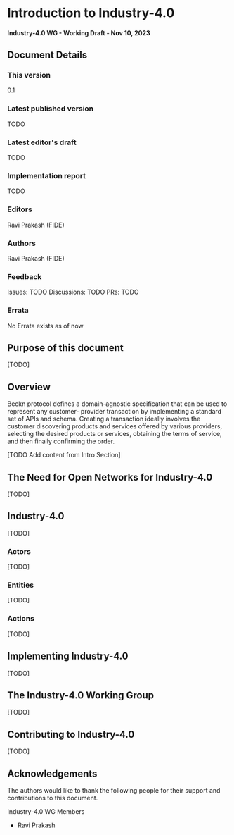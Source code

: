 # Introduction to Industry-4.0
#### Industry-4.0 WG -  Working Draft - Nov 10, 2023


## Document Details
### This version
0.1


### Latest published version
TODO


### Latest editor's draft
TODO


### Implementation report
TODO


### Editors
Ravi Prakash (FIDE)


### Authors
Ravi Prakash (FIDE)


### Feedback

Issues: TODO
Discussions: TODO
PRs: TODO


### Errata
No Errata exists as of now

## Purpose of this document

[TODO]

## Overview
Beckn protocol defines a domain-agnostic specification that can be used to represent any customer- provider transaction by implementing a standard set of APIs and schema. Creating a transaction ideally involves the customer discovering products and services offered by various providers, selecting the desired products or services, obtaining the terms of service, and then finally confirming the order.

[TODO Add content from Intro Section]

## The Need for Open Networks for Industry-4.0

[TODO]

## Industry-4.0

[TODO]

### Actors

[TODO]

### Entities

[TODO]

### Actions

[TODO]

## Implementing Industry-4.0

[TODO]

## The Industry-4.0 Working Group

[TODO]

## Contributing to Industry-4.0

[TODO]


## Acknowledgements

The authors would like to thank the following people for their support and contributions to this document. 

Industry-4.0 WG Members
* Ravi Prakash
